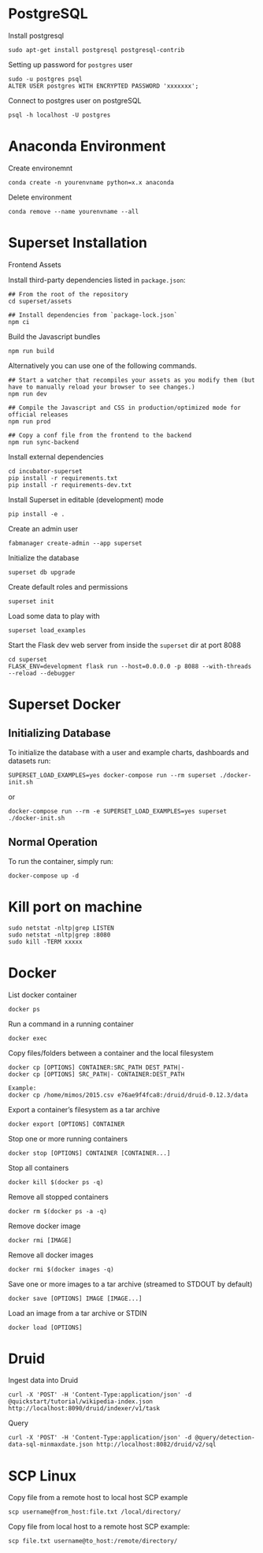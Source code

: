 # PostgreSQL
Install postgresql
```
sudo apt-get install postgresql postgresql-contrib
```

Setting up password for `postgres` user
```
sudo -u postgres psql
ALTER USER postgres WITH ENCRYPTED PASSWORD 'xxxxxxx';
```

Connect to postgres user on postgreSQL
```
psql -h localhost -U postgres
```

# Anaconda Environment
Create environemnt
```
conda create -n yourenvname python=x.x anaconda
```
Delete environment
```
conda remove --name yourenvname --all
```

# Superset Installation

Frontend Assets

Install third-party dependencies listed in `package.json`:

```
## From the root of the repository
cd superset/assets

## Install dependencies from `package-lock.json`
npm ci
```

Build the Javascript bundles
```
npm run build
```


Alternatively you can use one of the following commands.

```
## Start a watcher that recompiles your assets as you modify them (but have to manually reload your browser to see changes.)
npm run dev

## Compile the Javascript and CSS in production/optimized mode for official releases
npm run prod

## Copy a conf file from the frontend to the backend
npm run sync-backend
```

Install external dependencies
```
cd incubator-superset
pip install -r requirements.txt
pip install -r requirements-dev.txt
```

Install Superset in editable (development) mode
```
pip install -e .
```

Create an admin user
```
fabmanager create-admin --app superset
```

Initialize the database
```
superset db upgrade
```

Create default roles and permissions
```
superset init
```

Load some data to play with
```
superset load_examples
```

Start the Flask dev web server from inside the `superset` dir at port 8088
```
cd superset
FLASK_ENV=development flask run --host=0.0.0.0 -p 8088 --with-threads --reload --debugger
```

# Superset Docker
## Initializing Database
To initialize the database with a user and example charts, dashboards and datasets run:
```
SUPERSET_LOAD_EXAMPLES=yes docker-compose run --rm superset ./docker-init.sh
```
or

```
docker-compose run --rm -e SUPERSET_LOAD_EXAMPLES=yes superset ./docker-init.sh
```
## Normal Operation
To run the container, simply run:
```
docker-compose up -d
```

# Kill port on machine
```
sudo netstat -nltp|grep LISTEN
sudo netstat -nltp|grep :8080
sudo kill -TERM xxxxx
```

# Docker
List docker container
```
docker ps
```
Run a command in a running container
```
docker exec
```
Copy files/folders between a container and the local filesystem
```
docker cp [OPTIONS] CONTAINER:SRC_PATH DEST_PATH|-
docker cp [OPTIONS] SRC_PATH|- CONTAINER:DEST_PATH

Example:
docker cp /home/mimos/2015.csv e76ae9f4fca8:/druid/druid-0.12.3/data
```
Export a container’s filesystem as a tar archive
```
docker export [OPTIONS] CONTAINER
```
Stop one or more running containers
```
docker stop [OPTIONS] CONTAINER [CONTAINER...]
```
Stop all containers
```
docker kill $(docker ps -q)
```
Remove all stopped containers
```
docker rm $(docker ps -a -q)
```
Remove docker image
```
docker rmi [IMAGE]
```
Remove all docker images
```
docker rmi $(docker images -q)
```
Save one or more images to a tar archive (streamed to STDOUT by default)
```
docker save [OPTIONS] IMAGE [IMAGE...]
```
Load an image from a tar archive or STDIN
```
docker load [OPTIONS]
```

# Druid
Ingest data into Druid
```
curl -X 'POST' -H 'Content-Type:application/json' -d @quickstart/tutorial/wikipedia-index.json http://localhost:8090/druid/indexer/v1/task
```

Query
```
curl -X 'POST' -H 'Content-Type:application/json' -d @query/detection-data-sql-minmaxdate.json http://localhost:8082/druid/v2/sql
```

# SCP Linux
Copy file from a remote host to local host SCP example
```
scp username@from_host:file.txt /local/directory/
```
Copy file from local host to a remote host SCP example:
```
scp file.txt username@to_host:/remote/directory/
```
